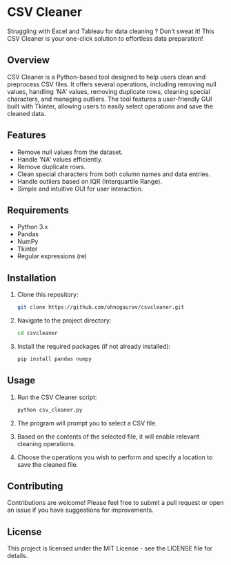 # CSV Cleaner
Struggling with Excel and Tableau for data cleaning ? Don’t sweat it! This CSV Cleaner is your one-click solution to effortless data preparation!


## Overview

CSV Cleaner is a Python-based tool designed to help users clean and preprocess CSV files. It offers several operations, including removing null values, handling 'NA' values, removing duplicate rows, cleaning special characters, and managing outliers. The tool features a user-friendly GUI built with Tkinter, allowing users to easily select operations and save the cleaned data.

## Features

- Remove null values from the dataset.
- Handle 'NA' values efficiently.
- Remove duplicate rows.
- Clean special characters from both column names and data entries.
- Handle outliers based on IQR (Interquartile Range).
- Simple and intuitive GUI for user interaction.

## Requirements

- Python 3.x
- Pandas
- NumPy
- Tkinter
- Regular expressions (re)

## Installation

1. Clone this repository:

   ```bash
   git clone https://github.com/ohnogaurav/csvcleaner.git
2. Navigate to the project directory:
   ```bash
   cd csvcleaner
3. Install the required packages (if not already installed):
   ````bash
   pip install pandas numpy
## Usage

1. Run the CSV Cleaner script:
   ````bash
   python csv_cleaner.py
2. The program will prompt you to select a CSV file.

3. Based on the contents of the selected file, it will enable relevant cleaning operations.

4. Choose the operations you wish to perform and specify a location to save the cleaned file.


## Contributing
Contributions are welcome! Please feel free to submit a pull request or open an issue if you have suggestions for improvements.

## License
This project is licensed under the MIT License - see the LICENSE file for details.

